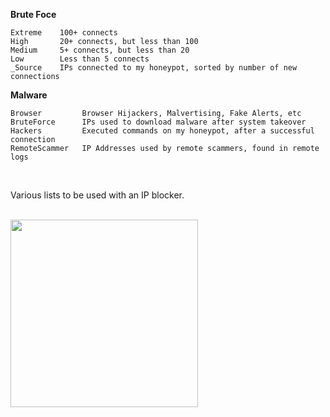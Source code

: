 
**Brute Foce**

    Extreme    100+ connects  
    High       20+ connects, but less than 100  
    Medium     5+ connects, but less than 20  
    Low        Less than 5 connects  
    _Source    IPs connected to my honeypot, sorted by number of new connections  


**Malware**

    Browser         Browser Hijackers, Malvertising, Fake Alerts, etc  
    BruteForce      IPs used to download malware after system takeover
    Hackers         Executed commands on my honeypot, after a successful connection  
    RemoteScammer   IP Addresses used by remote scammers, found in remote logs

<br />  

Various lists to be used with an IP blocker.

<br />  

<img src="https://www.abuseipdb.com/contributor/51407.svg" width=300>
